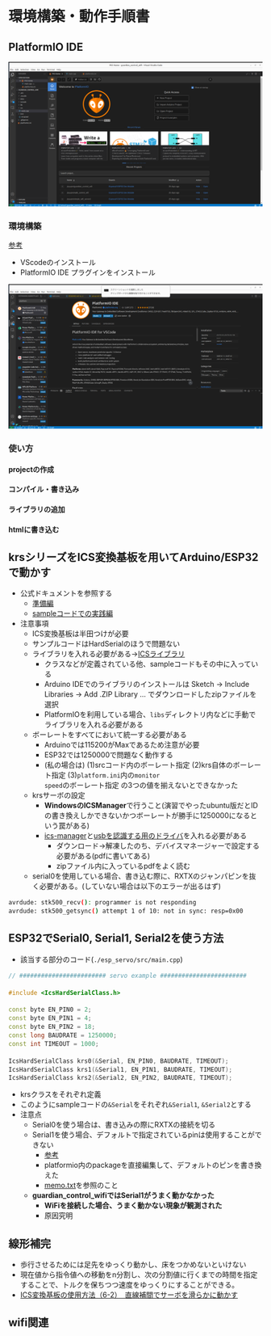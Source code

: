 環境構築・動作手順書
==

## PlatformIO IDE
![](./pictures/pio.png)

### 環境構築
[参考](https://qiita.com/nextfp/items/f54b216212f08280d4e0)
* VScodeのインストール
* PlatformIO IDE プラグインをインストール

![](./pictures/pio_plugin.png)

### 使い方
#### projectの作成

#### コンパイル・書き込み

#### ライブラリの追加

#### htmlに書き込む

## krsシリーズをICS変換基板を用いてArduino/ESP32で動かす
* 公式ドキュメントを参照する
  * [準備編](https://kondo-robot.com/faq/ics_board_-tutorial1)
  * [sampleコードでの実践編](https://kondo-robot.com/faq/ics_board_-tutorial2)
* 注意事項
  * ICS変換基板は半田つけが必要
  * サンプルコードはHardSerialのほうで問題ない
  * ライブラリを入れる必要がある→[ICSライブラリ](https://kondo-robot.com/faq/ics-library-a2)
    * クラスなどが定義されている他、sampleコードもその中に入っている
    * Arduino IDEでのライブラリのインストールは Sketch → Include Libraries → Add .ZIP Library ... でダウンロードしたzipファイルを選択 
    * PlatformIOを利用している場合、<code>libs</code>ディレクトリ内などに手動でライブラリを入れる必要がある
  * ボーレートをすべてにおいて統一する必要がある
    * Arduinoでは115200がMaxであるため注意が必要
    * ESP32では1250000で問題なく動作する
    * (私の場合は) (1)srcコード内のボーレート指定 (2)krs自体のボーレート指定 (3)<code>platform.ini</code>内の<code>monitor speed</code>のボーレート指定 の3つの値を揃えないとできなかった
  * krsサーボの設定
    * **WindowsのICSManager**で行うこと(演習でやったubuntu版だとIDの書き換えしかできないかつボーレートが勝手に1250000になるという罠がある)
    * [ics-manager](https://kondo-robot.com/faq/ics35mag)と[usbを認識する用のドライバ](https://kondo-robot.com/faq/ko-driver-2023)を入れる必要がある
      * ダウンロード→解凍したのち、デバイスマネージャーで設定する必要がある(pdfに書いてある)
      * zipファイル内に入っているpdfをよく読む
  * serial0を使用している場合、書き込む際に、RXTXのジャンパピンを抜く必要がある。(していない場合は以下のエラーが出るはず)
```bash
avrdude: stk500_recv(): programmer is not responding 
avrdude: stk500_getsync() attempt 1 of 10: not in sync: resp=0x00
```

## ESP32でSerial0, Serial1, Serial2を使う方法
* 該当する部分のコード(<code>./esp_servo/src/main.cpp</code>)
```cpp
// ######################## servo example ########################

#include <IcsHardSerialClass.h>

const byte EN_PIN0 = 2;
const byte EN_PIN1 = 4;
const byte EN_PIN2 = 18;
const long BAUDRATE = 1250000;
const int TIMEOUT = 1000;

IcsHardSerialClass krs0(&Serial, EN_PIN0, BAUDRATE, TIMEOUT);
IcsHardSerialClass krs1(&Serial1, EN_PIN1, BAUDRATE, TIMEOUT);
IcsHardSerialClass krs2(&Serial2, EN_PIN2, BAUDRATE, TIMEOUT);

```
  * krsクラスをそれぞれ定義
  * このようにsampleコードの<code>&Serial</code>をそれぞれ<code>&Serial1</code>, <code>&Serial2</code>とする
* 注意点
  * Serial0を使う場合は、書き込みの際にRXTXの接続を切る
  * Serial1を使う場合、デフォルトで指定されているpinは使用することができない
    * [参考](https://qiita.com/Ninagawa123/items/8ce2d55728fd5973087d)
    * platformio内のpackageを直接編集して、デフォルトのピンを書き換えた
    * [memo.txt](./memo.md)を参照のこと
  * **guardian_control_wifiではSerial1がうまく動かなかった**
    * **WiFiを接続した場合、うまく動かない現象が観測された**
    * 原因究明

## 線形補完
* 歩行させるためには足先をゆっくり動かし、床をつかめないといけない
* 現在値から指令値への移動をn分割し、次の分割値に行くまでの時間を指定することで、トルクを保ちつつ速度をゆっくりにすることができる。
* [ICS変換基板の使用方法（6-2）　直線補間でサーボを滑らかに動かす](https://kondo-robot.com/faq/ics_board_-tutorial6-2)

## wifi関連